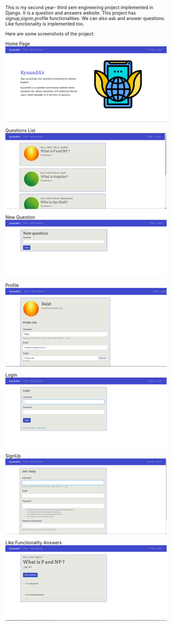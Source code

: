 This is my second year- third sem engineering project implemented in Django. It is a question and answers website.
This project has signup,signin,profile functionalities.
We can also ask and answer questions.
Like functionality is implemented too.

Here are some screenshots of the project:

Home Page
![text](https://github.com/rajatshenoy56/Question-Answers-Website/blob/main/media/profile_pics/Home.png)



Questions List
![text](https://github.com/rajatshenoy56/Question-Answers-Website/blob/main/media/profile_pics/QuestionList.png)




New Question
![text](https://github.com/rajatshenoy56/Question-Answers-Website/blob/main/media/profile_pics/Screenshot_2020-04-06_18-21-54.png)




Profile
![text](https://github.com/rajatshenoy56/Question-Answers-Website/blob/main/media/profile_pics/Screenshot_2020-04-06_18-23-08.png)




Login
![text](https://github.com/rajatshenoy56/Question-Answers-Website/blob/main/media/profile_pics/Screenshot_2020-04-06_18-23-32.png)




SignUp
![text](https://github.com/rajatshenoy56/Question-Answers-Website/blob/main/media/profile_pics/iii.png)




Like Functionality
Answers
![text](https://github.com/rajatshenoy56/Question-Answers-Website/blob/main/media/profile_pics/Screenshot_2020-04-06_18-39-34.png)
